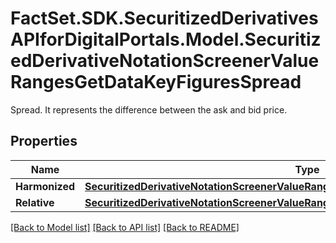 # FactSet.SDK.SecuritizedDerivativesAPIforDigitalPortals.Model.SecuritizedDerivativeNotationScreenerValueRangesGetDataKeyFiguresSpread
Spread. It represents the difference between the ask and bid price.

## Properties

Name | Type | Description | Notes
------------ | ------------- | ------------- | -------------
**Harmonized** | [**SecuritizedDerivativeNotationScreenerValueRangesGetDataKeyFiguresSpreadHarmonized**](SecuritizedDerivativeNotationScreenerValueRangesGetDataKeyFiguresSpreadHarmonized.md) |  | [optional] 
**Relative** | [**SecuritizedDerivativeNotationScreenerValueRangesGetDataKeyFiguresSpreadRelative**](SecuritizedDerivativeNotationScreenerValueRangesGetDataKeyFiguresSpreadRelative.md) |  | [optional] 

[[Back to Model list]](../README.md#documentation-for-models) [[Back to API list]](../README.md#documentation-for-api-endpoints) [[Back to README]](../README.md)

